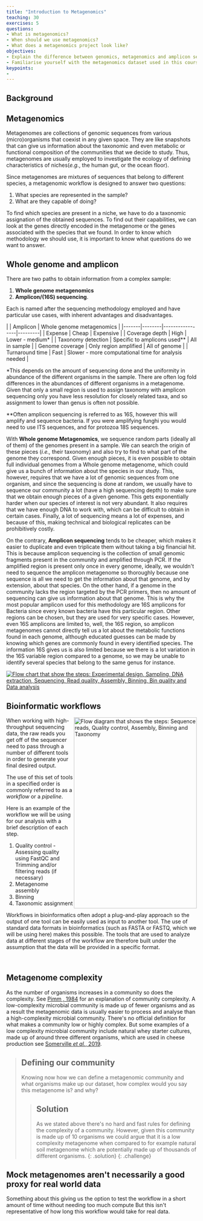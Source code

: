 ```yaml
---
title: "Introduction to Metagenomics"
teaching: 30
exercises: 5
questions:
- What is metagenomics?
- When should we use metagenomics?
- What does a metagenomics project look like?
objectives:
- Explain the difference between genomics, metagenomics and amplicon sequencing.
- Familiarise yourself with the metagenomics dataset used in this course.
keypoints:
-
---
```



## Background
## Metagenomics
Metagenomes are collections of genomic
sequences from various (micro)organisms that coexist in any
given space. They are like snapshots that can give us information
about the taxonomic and even metabolic or functional composition
of the communities that we decide to study. Thus, metagenomes
are usually employed to investigate the ecology of defining
characteristics of niches(*e.g.*, the human gut, or the ocean floor).

Since metagenomes are mixtures of sequences that belong to different species,
a metagenomic workflow is designed to answer two questions:
1. What species are represented in the sample?
2. What are they capable of doing?

To find which species are present in a niche, we have
to do a taxonomic assignation of the obtained sequences.
To find out their capabilities, we can
look at the genes directly encoded in the metagenome or the
genes associated with the species that we found. In order to
know which methodology we should use, it is important to
know what questions do we want to answer.

## Whole genome and amplicon
There are two paths to obtain information from a complex sample:
1. **Whole genome metagenomics**  
2. **Amplicon/(16S) sequencing**.

Each is named after the sequencing methodology employed
and have particular use cases, with inherent advantages and disadvantages.

|        | Amplicon | Whole genome metagenomics |
|-------|--------|-----------------|---------|
| Expense | Cheap | Expensive |
| Coverage depth | High | Lower - medium* |
| Taxonomy detection | Specific to amplicons used** | All in sample |
| Genome coverage | Only region amplified | All of genome |
| Turnaround time | Fast | Slower - more computational time for analysis needed |

*This depends on the amount of sequencing done and the uniformity in abundance of the different organisms in the sample. There are often log fold differences in the abundances of different organisms in a metagenome. Given that only a small region is used to assign taxonomy with amplicon sequencing only you have less resolution for closely related taxa, and so assignment to lower than genus is often not possible.

**Often amplicon sequencing is referred to as 16S, however this will amplify and sequence bacteria. If you were amplifying funghi you would need to use ITS sequences, and for protozoa 18S sequences.
  


With **Whole genome Metagenomics**, we sequence random parts (ideally all of them) of the
genomes present in a sample. We can search the origin of these
pieces (_i.e.,_ their taxonomy) and also try to find to what
part of the genome they correspond. Given enough pieces, it is even possible
to obtain full individual genomes from a Whole genome metagenome,
which could give us a bunch of information about the species
in our study. This, however, requires that we have a lot of genomic
sequences from one organism, and since the sequencing is done at random,
we usually have to sequence our community a lot (have a high sequencing depth)
to make sure that we obtain enough pieces of a given genome. This gets
exponentially harder when our species of interest is not very abundant.
It also requires that we have enough DNA to work with, which can be
difficult to obtain in certain cases. Finally, a lot of sequencing
means a lot of expenses, and because of this, making technical
and biological replicates can be prohibitively costly.   

On the contrary, **Amplicon sequencing** tends to be cheaper,
which makes it easier to duplicate and even triplicate
them without taking a big financial hit. This is because
amplicon sequencing is the collection of small genomic fragments
present in the community and amplified through PCR. If the
amplified region is present only once in every genome, ideally,
we wouldn't need to sequence the amplicon metagenome so thoroughly
because one sequence is all we need to get the information
about that genome, and by extension, about that species. On the other
hand, if a genome in the community lacks the region targeted by the
PCR primers, then no amount of sequencing can give us information
about that genome. This is why the most popular amplicon used for
this methodology are 16S amplicons for Bacteria since every known
bacteria have this particular region. Other regions can be chosen,
but they are used for very specific cases. However, even 16S amplicons
are limited to, well, the 16S region, so amplicon metagenomes cannot
directly tell us a lot about the metabolic functions found in each genome,
although educated guesses can be made by knowing which genes are
commonly found in every identified species. The information 16S gives us
is also limited because we there is a lot variation in the 16S variable
region compared to a genome, so we may be unable to identify several species
that belong to the same genus for instance.

<a href="{{ page.root }}/fig/analysis_flowchart_v3.png">
  <img src="{{ page.root }}/fig/analysis_flowchart_v3.png" alt="Flow chart that show the steps: Experimental design, Sampling, DNA extraction, Sequencing, Read quality, Assembly, Binning, Bin quality and Data analysis " />
</a>


## Bioinformatic workflows


<img align="right" width="325" height="506" src="{{ page.root }}/fig/short_analysis_flowchart.png" alt="Flow diagram that shows the steps: Sequence reads, Quality control, Assembly, Binning and Taxonomy" />

When working with high-throughput sequencing data, the raw reads you get off of the sequencer need to pass
through a number of  different tools in order to generate your final desired output.  

The use of this set of tools in a specified order is commonly referred to as a *workflow* or a *pipeline*.  

Here is an example of the workflow we will be using for our analysis with a brief
description of each step.  

1. Quality control - Assessing quality using FastQC and Trimming and/or filtering reads (if necessary)
2. Metagenome assembly
3. Binning
4. Taxonomic assignment

Workflows in bioinformatics often adopt a plug-and-play approach so the output of one tool can be easily used as input to another tool.
The use of standard data formats in bioinformatics (such as FASTA or FASTQ, which we will be using here) makes this possible.
The tools that are used to analyze data at different stages of the workflow are therefore built under the assumption that the data will be provided in a specific format.

<br clear="right"/>


## Metagenome complexity

As the number of organisms increases in a community so does the complexity. See [Pimm , 1984](https://www.nature.com/articles/307321a0) for an explanation of community complexity.
A low-complexity microbial community is made up of fewer organisms and as a result the metagenomic data is usually easier to process and analyse than a high-complexity microbial community.
There's no official definition for what makes a community low or highly complex. But some examples of a low complexity microbial community include natural whey starter cultures, made up of around three different organisms, which are used in cheese production see [Somerville _et al._, 2019](https://bmcmicrobiol.biomedcentral.com/articles/10.1186/s12866-019-1500-0).

> ## Defining our community
> Knowing now how we can define a metagenomic community and what organisms make up our dataset, how complex would you say this metagenome is? and why?
> > ## Solution
> > As we stated above there's no hard and fast rules for defining the complexity of a community.
> > However, given this community is made up of 10 organisms we could argue that it is a low complexity metagenome when compared to for example natural soil metagenome which are potentially made up of thousands of different organisms.
> {: .solution}
{: .challenge}

## Mock metagenomes aren't necessarily a good proxy for real world data

Something about this giving us the option to test the workflow in a short amount of time without needing too much compute
But this isn't representative of how long this workflow would take for real data.
